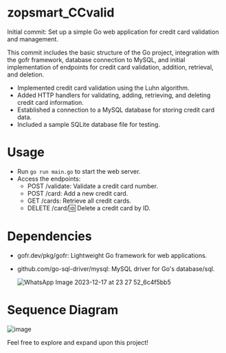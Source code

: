 # zopsmart_CCvalid
Initial commit: Set up a simple Go web application for credit card validation and management.

This commit includes the basic structure of the Go project, integration with the gofr framework, database connection to MySQL, and initial implementation of endpoints for credit card validation, addition, retrieval, and deletion.

- Implemented credit card validation using the Luhn algorithm.
- Added HTTP handlers for validating, adding, retrieving, and deleting credit card information.
- Established a connection to a MySQL database for storing credit card data.
- Included a sample SQLite database file for testing.

# Usage
- Run `go run main.go` to start the web server.
- Access the endpoints:
  - POST /validate: Validate a credit card number.
  - POST /card: Add a new credit card.
  - GET /cards: Retrieve all credit cards.
  - DELETE /card/:id: Delete a credit card by ID.

# Dependencies
- gofr.dev/pkg/gofr: Lightweight Go framework for web applications.
- github.com/go-sql-driver/mysql: MySQL driver for Go's database/sql.

  ![WhatsApp Image 2023-12-17 at 23 27 52_6c4f5bb5](https://github.com/primegime/zopsmart_CCvalid/assets/72104511/1c8dfb8a-f780-4b23-912f-3de2df6371f1)

 # Sequence Diagram
 ![image](https://github.com/primegime/zopsmart_CCvalid/assets/72104511/d276b62a-3316-4f62-b6f8-c69292d734eb)



Feel free to explore and expand upon this project!
